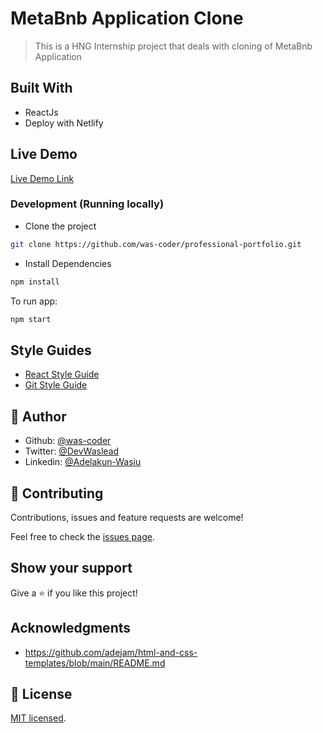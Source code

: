 # MetaBnb Application Clone

> This is a HNG Internship project that deals with cloning of MetaBnb Application

## Built With

- ReactJs
- Deploy with Netlify

## Live Demo

[Live Demo Link](https://bnb-meta.netlify.app/)

### Development (Running locally)

- Clone the project

```bash
git clone https://github.com/was-coder/professional-portfolio.git

```

- Install Dependencies

```bash
npm install
```

To run app:

```bash
npm start
```

## Style Guides

- [React Style Guide](https://dev.to/abrahamlawson/react-style-guide-24pp)
- [Git Style Guide](https://udacity.github.io/git-styleguide/)

## 👤 Author

- Github: [@was-coder](https://github.com/was-coder)
- Twitter: [@DevWaslead](https://twitter.com/DevWaslead)
- Linkedin: [@Adelakun-Wasiu](https://www.linkedin.com/in/adelakun-wasiu-1a2a5b1a6/)

## 🤝 Contributing

Contributions, issues and feature requests are welcome!

Feel free to check the [issues page](../../issues).

## Show your support

Give a ⭐️ if you like this project!

## Acknowledgments

- https://github.com/adejam/html-and-css-templates/blob/main/README.md

## 📝 License

[MIT licensed](./LICENSE).
